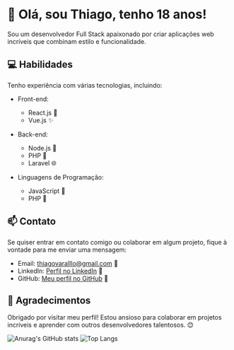 # 👋 Olá, sou Thiago, tenho 18 anos!

Sou um desenvolvedor Full Stack apaixonado por criar aplicações web incríveis que combinam estilo e funcionalidade.

## 💻 Habilidades

Tenho experiência com várias tecnologias, incluindo:

- Front-end: 
  - React.js 🌟
  - Vue.js ✨

- Back-end:
  - Node.js 🚀
  - PHP 🐘
  - Laravel 🌐

- Linguagens de Programação:
  - JavaScript 🤖
  - PHP 📝
    
## 📫 Contato

Se quiser entrar em contato comigo ou colaborar em algum projeto, fique à vontade para me enviar uma mensagem:

- Email: thiagovaralllo@gmail.com 📧
- LinkedIn: [Perfil no LinkedIn](https://www.linkedin.com/in/thiago-varallo) 👔
- GitHub: [Meu perfil no GitHub](https://github.com/thiagovarallo) 🐙

## 🙏 Agradecimentos

Obrigado por visitar meu perfil! Estou ansioso para colaborar em projetos incríveis e aprender com outros desenvolvedores talentosos. 😊


![Anurag's GitHub stats](https://github-readme-stats.vercel.app/api?username=thiagovarallo&show_icons=true&theme=dark)
![Top Langs](https://github-readme-stats.vercel.app/api/top-langs/?username=thiagovarallo&layout=compact&theme=dark)

